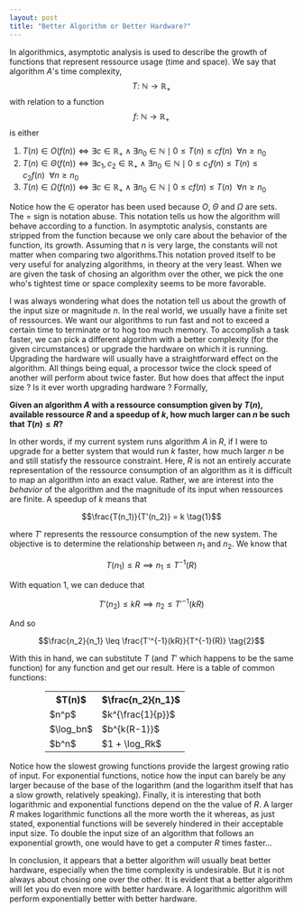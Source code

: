 ```yaml
---
layout: post
title: "Better Algorithm or Better Hardware?"
---
```


In algorithmics, asymptotic analysis is used to describe the growth of functions that represent ressource usage (time and space). We say that algorithm $A$'s time complexity, $$T: \ \mathbb{N} \to \mathbb{R}_+$$ with relation to a function $$f: \ \mathbb{N} \to \mathbb{R}_+$$ is either

1. $T(n) \in O(f(n)) \iff \exists c \in \mathbb{R}_+ \land \exists n_0 \in \mathbb{N} \mid 0 \leq T(n) \leq cf(n) \ \ \forall n \geq n_0$
2. $T(n) \in \Theta(f(n)) \iff \exists c_1, c_2 \in \mathbb{R}_+ \land \exists n_0 \in \mathbb{N} \mid 0 \leq c_1f(n) \leq T(n) \leq c_2f(n) \ \ \forall n \geq n_0$
3. $T(n) \in \Omega(f(n)) \iff \exists c \in \mathbb{R}_+ \land \exists n_0 \in \mathbb{N} \mid 0 \leq cf(n) \leq T(n) \ \ \forall n \geq n_0$

Notice how the $\in$ operator has been used because $O$, $\Theta$ and $\Omega$ are sets. The $=$ sign is notation abuse. This notation tells us how the algorithm will behave according to a function. In asymptotic analysis, constants are stripped from the function because we only care about the behavior of the function, its growth. Assuming that $n$ is very large, the constants will not matter when comparing two algorithms.This notation proved itself to be very useful for analyzing algorithms, in theory at the very least. When we are given the task of chosing an algorithm over the other, we pick the one who's tightest time or space complexity seems to be more favorable. 

I was always wondering what does the notation tell us about the growth of the input size or magnitude $n$. In the real world, we usually have a finite set of ressources. We want our algorithms to run fast and not to exceed a certain time to terminate or to hog too much memory. To accomplish a task faster, we can pick a different algorithm with a better complexity (for the given circumstances) or upgrade the hardware on which it is running. Upgrading the hardware will usually have a straightforward effect on the algorithm. All things being equal, a processor twice the clock speed of another will perform about twice faster. But how does that affect the input size ? Is it ever worth upgrading hardware ? Formally,

__Given an algorithm $A$ with a ressource consumption given by $T(n)$, available ressource $R$ and a speedup of $k$, how much larger can $n$ be such that $T(n) \leq R$?__

In other words, if my current system runs algorithm $A$ in $R$, if I were to upgrade for a better system that would run $k$ faster, how much larger $n$ be and still statisfy the ressource constraint. Here, $R$ is not an entirely accurate representation of the ressource consumption of an algorithm as it is difficult to map an algorithm into an exact value. Rather, we are interest into the _behavior_ of the algorithm and the magnitude of its input when ressources are finite. A speedup of $k$ means that

$$\frac{T(n_1)}{T'(n_2)} = k \tag{1}$$

where $T'$ represents the ressource consumption of the new system. The objective is to determine the relationship between $n_1$ and $n_2$. We know that

$$T(n_1) \leq R \implies n_1 \leq T^{-1}(R)$$

With equation 1, we can deduce that

$$T'(n_2) \leq kR \implies n_2 \leq T'^{-1}(kR)$$

And so

$$\frac{n_2}{n_1} \leq \frac{T'^{-1}(kR)}{T^{-1}(R)} \tag{2}$$

With this in hand, we can substitute $T$ (and $T'$ which happens to be the same function) for any function and get our result. Here is a table of common functions:

<center>
<table style="width:75%">
  <tr>
    <th>$T(n)$</th>
    <th>$\frac{n_2}{n_1}$</th> 
  </tr>
  <tr>
    <td>$n^p$</td>
    <td>$k^{\frac{1}{p}}$</td> 
  </tr>
  <tr>
    <td>$\log_bn$</td>
    <td>$b^{k(R-1)}$</td> 
  </tr>
  <tr>
    <td>$b^n$</td>
    <td>$1 + \log_Rk$</td>
  </tr>
</table>
</center>

Notice how the slowest growing functions provide the largest growing ratio of input. For exponential functions, notice how the input can barely be any larger because of the base of the logarithm (and the logarithm itself that has a slow growth, relatively speaking). Finally, it is interesting that both logarithmic and exponential functions depend on the the value of $R$. A larger $R$ makes logarithmic functions all the more worth the it whereas, as just stated, exponential functions will be severely hindered in their acceptable input size. To double the input size of an algorithm that follows an exponential growth, one would have to get a computer $R$ times faster...

In conclusion, it appears that a better algorithm will usually beat better hardware, especially when the time complexity is undesirable. But it is not always about chosing one over the other. It is evident that a better algorithm will let you do even more with better hardware. A logarithmic algorithm will perform exponentially better with better hardware.
